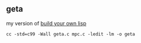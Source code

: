 ## geta

my version of [build your own lisp](http://www.buildyourownlisp.com)

`cc -std=c99 -Wall geta.c mpc.c -ledit -lm -o geta`
